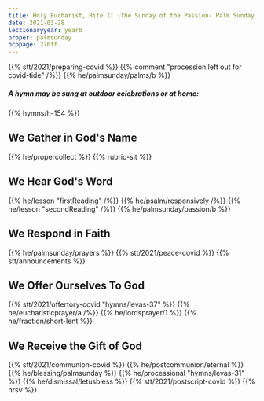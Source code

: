 ```yaml
---
title: Holy Eucharist, Rite II (The Sunday of the Passion- Palm Sunday)
date: 2021-03-28
lectionaryyear: yearb
proper: palmsunday
bcppage: 270ff.
---
```

{{% stt/2021/preparing-covid %}}
{{% comment "procession left out for covid-tide" /%}}
{{% he/palmsunday/palms/b %}}
##### A hymn may be sung at outdoor celebrations or at home:
{{% hymns/h-154 %}}

## We Gather in God's Name
{{% he/propercollect %}}
{{% rubric-sit %}}

## We Hear God's Word
{{% he/lesson "firstReading" /%}}
{{% he/psalm/responsively /%}}
{{% he/lesson "secondReading" /%}}
{{% he/palmsunday/passion/b %}}

## We Respond in Faith
{{% he/palmsunday/prayers %}}
{{% stt/2021/peace-covid %}}
{{% stt/announcements %}}

## We Offer Ourselves To God
{{% stt/2021/offertory-covid "hymns/levas-37" %}}
{{% he/eucharisticprayer/a /%}}
{{% he/lordsprayer/1 %}}
{{% he/fraction/short-lent %}}

## We Receive the Gift of God
{{% stt/2021/communion-covid %}}
{{% he/postcommunion/eternal %}}
{{% he/blessing/palmsunday %}}
{{% he/processional "hymns/levas-31" %}}
{{% he/dismissal/letusbless %}}
{{% stt/2021/postscript-covid %}}
{{% nrsv %}}
